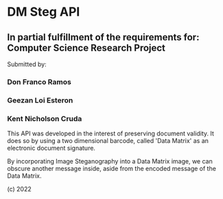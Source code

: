 # DM Steg API
## In partial fulfillment of the requirements for: Computer Science Research Project

Submitted by:

### Don Franco Ramos

### Geezan Loi Esteron

### Kent Nicholson Cruda

  

This API was developed in the interest of preserving document validity. It does so
by using a two dimensional barcode, called 'Data Matrix' as an electronic document signature.

By incorporating Image Steganography into a Data Matrix image, we can obscure another message
inside, aside from the encoded message of the Data Matrix.

(c) 2022

